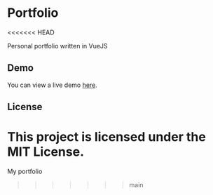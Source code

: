 # Portfolio
<<<<<<< HEAD

Personal portfolio written in VueJS

## Demo

You can view a live demo [here](https://fxrysh.is-a.dev/).

## License

This project is licensed under the **MIT License**.
=======
My portfolio 
>>>>>>> main
